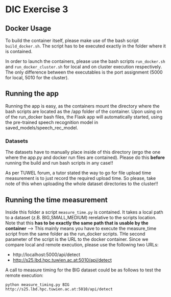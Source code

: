 # DIC Exercise 3
## Docker Usage
To build the container itself, please make use of the bash script ``` build_docker.sh```.
The script has to be executed exactly in the folder where it is contained.

In order to launch the containers, please use the bash scripts
```run_docker.sh``` and ```run_docker_cluster.sh``` for local and
on cluster execution respectively. The only difference between the executables
is the port assignment (5000 for local, 5010 for the cluster).

## Running the app

Running the app is easy, as the containers mount the directory where the bash scripts are located
as the /app folder of the container. Upon using on of the run_docker bash files, the Flask app
will automatically started, using the pre-trained speech recognition model in saved_models/speech_rec_model.

### Datasets
The datasets have to manually place inside of this directory (ergo the one where the app.py and docker run files are
 contained). Please do this **before** running the build and run bash scripts in any case!!

As per TUWEL forum, a tutor stated the way to go for file upload time measurement is to just record the required upload
time. So please, take note of this when uploading the whole dataset directories to the cluster!!

## Running the time measurement

Inside this folder a script ```measure_time.py``` is contained. It takes a local path to a dataset (z.B. BIG,SMALL,MEDIUM) rerelative to the scripts location. Note that this **has to be exactly the same path that is usable by the container** -->
This mainly means you have to execute the measure_time script from the same folder as the run_docker scripts. 
THe second parameter of the script is the URL to the docker container. Since we compare local and remote execution, please
use the following two URLs:
* http://localhost:5000/api/detect
* http://s25.lbd.hpc.tuwien.ac.at:5010/api/detect

A call to measure timing for the BIG dataset could be as follows to test the remote execution:

```python measure_timing.py BIG http://s25.lbd.hpc.tuwien.ac.at:5010/api/detect```
